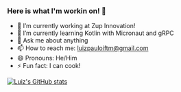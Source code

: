 ### Here is what I'm workin on! 👋

- 🔭 I’m currently working at Zup Innovation!
- 🌱 I’m currently learning Kotlin with Micronaut and gRPC
- 💬 Ask me about anything
- 📫 How to reach me: luizpauloiftm@gmail.com
- 😄 Pronouns: He/Him
- ⚡ Fun fact: I can cook!

 
[![Luiz's GitHub stats](https://github-readme-stats.vercel.app/api?username=luizpcarvalho)](https://github.com/luizpcarvalho/github-readme-stats)
